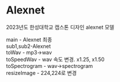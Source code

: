 # Alexnet
2023년도 한성대학교 캡스톤 디자인 alexnet 모델

main - Alexnet 최종<br>
sub1,sub2-Alexnet<br>
toWav - mp3->wav<br>
toSpeedWav - wav 속도 변경. x1.25, x1.50<br>
toSpectrogram - wav->spectrogram<br>
resizeImage - 224,224로 변경<br>
